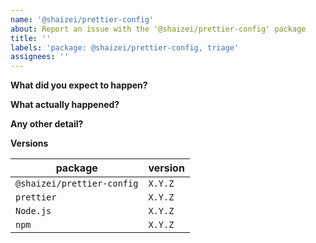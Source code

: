 ```yaml
---
name: '@shaizei/prettier-config'
about: Report an issue with the '@shaizei/prettier-config' package
title: ''
labels: 'package: @shaizei/prettier-config, triage'
assignees: ''
---
```


**What did you expect to happen?**

**What actually happened?**

**Any other detail?**

**Versions**

| package                    | version |
|----------------------------|---------|
| `@shaizei/prettier-config` | `X.Y.Z` |
| `prettier`                 | `X.Y.Z` |
| `Node.js`                  | `X.Y.Z` |
| `npm`                      | `X.Y.Z` |
